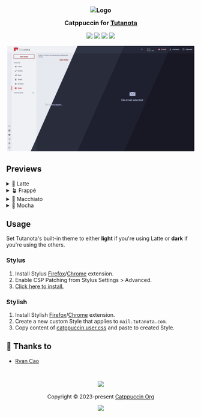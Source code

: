 <h3 align="center">
	<img src="https://raw.githubusercontent.com/catppuccin/catppuccin/main/assets/logos/exports/1544x1544_circle.png" width="100" alt="Logo"/><br/>
	<img src="https://raw.githubusercontent.com/catppuccin/catppuccin/main/assets/misc/transparent.png" height="30" width="0px"/>
	Catppuccin for <a href="https://tutanota.com/">Tutanota</a>
	<img src="https://raw.githubusercontent.com/catppuccin/catppuccin/main/assets/misc/transparent.png" height="30" width="0px"/>
</h3>

<p align="center">
	<a href="https://github.com/catppuccin/tutanota/stargazers"><img src="https://img.shields.io/github/stars/catppuccin/tutanota?colorA=363a4f&colorB=b7bdf8&style=for-the-badge"></a>
	<a href="https://github.com/catppuccin/tutanota/issues"><img src="https://img.shields.io/github/issues/catppuccin/tutanota?colorA=363a4f&colorB=f5a97f&style=for-the-badge"></a>
	<a href="https://github.com/catppuccin/tutanota/contributors"><img src="https://img.shields.io/github/contributors/catppuccin/tutanota?colorA=363a4f&colorB=a6da95&style=for-the-badge"></a>
	<a href="https://raw.githubusercontent.com/catppuccin/tutanota/main/catppuccin.user.css"><img src="https://img.shields.io/badge/stylus-install-cba6f7?colorA=363a4f&style=for-the-badge"></a>
</p>

<p align="center">
	<img src="/assets/previews/preview.webp"/>
</p>

## Previews

<details>
<summary>🌻 Latte</summary>
<img src="/assets/previews/latte.webp"/>
</details>
<details>
<summary>🪴 Frappé</summary>
<img src="/assets/previews/frappe.webp"/>
</details>
<details>
<summary>🌺 Macchiato</summary>
<img src="/assets/previews/macchiato.webp"/>
</details>
<details>
<summary>🌿 Mocha</summary>
<img src="/assets/previews/mocha.webp"/>
</details>

## Usage

Set Tutanota's built-in theme to either **light** if you're using Latte or **dark** if you're using the others.

### Stylus
1. Install Stylus [Firefox](https://addons.mozilla.org/en-GB/firefox/addon/styl-us/)/[Chrome](https://chrome.google.com/webstore/detail/stylus/clngdbkpkpeebahjckkjfobafhncgmne) extension.
2. Enable CSP Patching from Stylus Settings > Advanced.
3. [Click here to install.](https://github.com/catppuccin/tutanota/raw/main/catppuccin.user.css)

### Stylish
1. Install Stylish [Firefox](https://addons.mozilla.org/en-GB/firefox/addon/stylish/)/[Chrome](https://chrome.google.com/webstore/detail/stylish-custom-themes-for/fjnbnpbmkenffdnngjfgmeleoegfcffe) extension.
2. Create a new custom Style that applies to `mail.tutanota.com`.
3. Copy content of [catppuccin.user.css](catppuccin.user.css) and paste to created Style.

## 💝 Thanks to

- [Ryan Cao](https://github.com/ryanccn)

&nbsp;

<p align="center">
	<img src="https://raw.githubusercontent.com/catppuccin/catppuccin/main/assets/footers/gray0_ctp_on_line.svg?sanitize=true" />
</p>

<p align="center">
	Copyright &copy; 2023-present <a href="https://github.com/catppuccin" target="_blank">Catppuccin Org</a>
</p>

<p align="center">
	<a href="https://github.com/catppuccin/catppuccin/blob/main/LICENSE"><img src="https://img.shields.io/static/v1.svg?style=for-the-badge&label=License&message=MIT&logoColor=d9e0ee&colorA=363a4f&colorB=b7bdf8"/></a>
</p>
